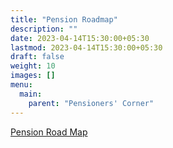 ```yaml
---
title: "Pension Roadmap"
description: ""
date: 2023-04-14T15:30:00+05:30
lastmod: 2023-04-14T15:30:00+05:30
draft: false
weight: 10
images: []
menu:
  main:
    parent: "Pensioners' Corner"
---
```


[Pension Road Map](/pdf/pension/1.%20%20%20Pension%20Road%20Map%20with%20Links.pdf)

